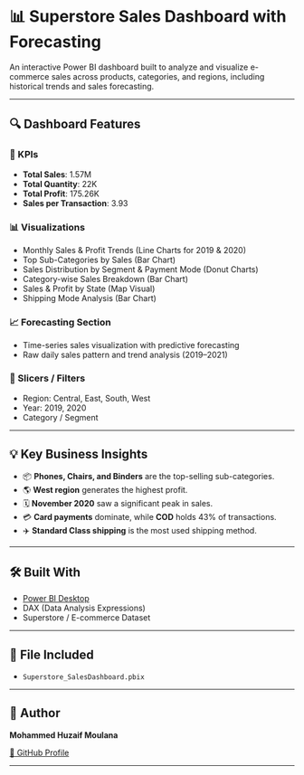 # 📊 Superstore Sales Dashboard with Forecasting

An interactive Power BI dashboard built to analyze and visualize e-commerce sales across products, categories, and regions, including historical trends and sales forecasting.

---

## 🔍 Dashboard Features

### 📌 KPIs
- **Total Sales**: 1.57M  
- **Total Quantity**: 22K  
- **Total Profit**: 175.26K  
- **Sales per Transaction**: 3.93  

### 📊 Visualizations
- Monthly Sales & Profit Trends (Line Charts for 2019 & 2020)
- Top Sub-Categories by Sales (Bar Chart)
- Sales Distribution by Segment & Payment Mode (Donut Charts)
- Category-wise Sales Breakdown (Bar Chart)
- Sales & Profit by State (Map Visual)
- Shipping Mode Analysis (Bar Chart)

### 📈 Forecasting Section
- Time-series sales visualization with predictive forecasting
- Raw daily sales pattern and trend analysis (2019–2021)

### 🧭 Slicers / Filters
- Region: Central, East, South, West
- Year: 2019, 2020
- Category / Segment

---

## 💡 Key Business Insights

- 📦 **Phones, Chairs, and Binders** are the top-selling sub-categories.
- 🌎 **West region** generates the highest profit.
- 🗓️ **November 2020** saw a significant peak in sales.
- 💳 **Card payments** dominate, while **COD** holds 43% of transactions.
- ✈️ **Standard Class shipping** is the most used shipping method.

---

## 🛠 Built With

- [Power BI Desktop](https://powerbi.microsoft.com/)
- DAX (Data Analysis Expressions)
- Superstore / E-commerce Dataset

---

## 📁 File Included

- `Superstore_SalesDashboard.pbix`

---

## 👤 Author

**Mohammed Huzaif Moulana**

[🔗 GitHub Profile](https://github.com/HUZAIF004) <!-- Replace with your actual GitHub link -->

---

